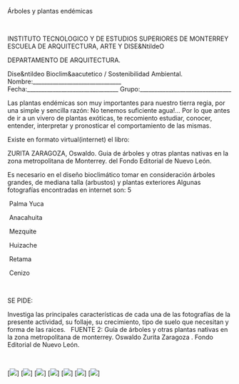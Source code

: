 

Árboles y plantas endémicas




 

 INSTITUTO TECNOLOGICO Y DE ESTUDIOS SUPERIORES DE MONTERREY 
ESCUELA DE ARQUITECTURA, ARTE Y DISE&NtildeO 

DEPARTAMENTO DE ARQUITECTURA.



Dise&ntildeo Bioclim&aacutetico / Sostenibilidad Ambiental.
Nombre:_______________________________ 
Fecha:________________________________ 
Grupo:________________________________ 


Las plantas endémicas son muy importantes para nuestro tierra regia, por una simple y sencilla razón: No tenemos suficiente agua!... 
Por lo que antes de ir a un vivero de plantas exóticas, te recomiento estudiar, conocer, entender, interpretar y pronosticar el comportamiento de las mismas. 

Existe en formato virtual(internet) el libro: 


ZURITA ZARAGOZA, Oswaldo. Guia de árboles y otras plantas nativas en la zona metropolitana de Monterrey. 
del Fondo Editorial de Nuevo León.



Es necesario en el diseño bioclimático tomar en consideración árboles grandes, de mediana talla (arbustos) y plantas exteriores 
Algunas fotografías encontradas en internet son: 
 5




  Palma Yuca
 


 Anacahuita
 












 Mezquite
 


 Huizache












 Retama


 Cenizo
 





 
 
SE PIDE:

Investiga las principales características de cada una de las fotografías de la presente actividad, su follaje, su crecimiento, tipo de suelo que necesitan y forma de las raices.
 
 FUENTE 2: Guía de árboles y otras plantas nativas en la zona metropolitana de monterrey. Oswaldo Zurita Zaragoza . 
Fondo Editorial de Nuevo León.  


 




[![](./content/P2/MP2.3/endemica.1.JPG)]
[![](./content/P2/MP2.3/endemica.2.jpg)]
[![](./content/P2/MP2.3/endemica.3.jpg)]
[![](./content/P2/MP2.3/Endemica.7.jpg)]
[![](./content/P2/MP2.3/endemica.5.jpg)]
[![](./content/P2/MP2.3/Endemica.6.jpg)]
[![](./content/P2/MP2.3/matchingsquare.4.jpg)]
